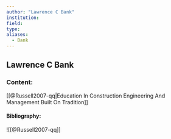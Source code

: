 ```yaml
---
author: "Lawrence C Bank"
institution:
field:
type:
aliases:
  - Bank
---
```


## Lawrence C Bank

### Content:
[[@Russell2007-qq|Education In Construction Engineering And Management Built On Tradition]]

#### Bibliography:

![[@Russell2007-qq]]